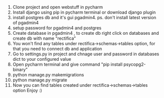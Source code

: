 1. Clone project and open webstuff in pycharm
2. Install django using pip in pycharm terminal or download django plugin
3. install postgres db and it's gui pgadmin4. ps. don't install latest version of pgadmin4
4. setup password for pgadmin4 and postgres
5. Create database in pgadmin4 , to create db right click on databases and create db with name "rectifica"
6. You won't find any tables under rectifica->schemas->tables option, for that you need to connect db and application
7. Go to settings.py in project and chnage user and password in databases dict to your configured value
8. Open pycharm terminal and give command "pip install psycopg2-binary"
9. python manage.py makemigrations
10. python manage.py migrate
11. Now you can find tables created under rectifica->schemas->tables option
Enjoy :)
